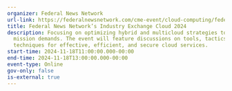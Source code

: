 ```yaml
---
organizer: Federal News Network
url-link: https://federalnewsnetwork.com/cme-event/cloud-computing/federal-news-networks-industry-exchange-cloud-2024/
title: Federal News Network’s Industry Exchange Cloud 2024
description: Focusing on optimizing hybrid and multicloud strategies to meet
  mission demands. The event will feature discussions on tools, tactics, and
  techniques for effective, efficient, and secure cloud services.
start-time: 2024-11-18T11:00:00.000-00:00
end-time: 2024-11-18T13:00:00.000-00:00
event-type: Online
gov-only: false
is-external: true
---
```

